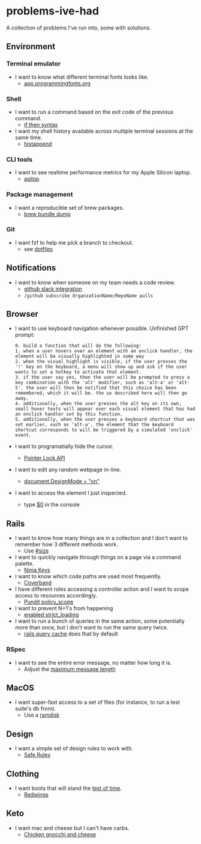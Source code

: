 # problems-ive-had
A collection of problems I've run into, some with solutions.

## Environment

### Terminal emulator

* I want to know what different terminal fonts looks like.
  * [app.programmingfonts.org](https://app.programmingfonts.org/#camingocode)

### Shell

* I want to run a command based on the exit code of the previous command.
  * [if then syntax](https://stackoverflow.com/a/26675771)
* I want my shell history available across multiple terminal sessions at the same time.
  * [histappend](https://web.archive.org/web/20090815205011/http://www.cuberick.com/2008/11/update-bash-history-in-realtime.html)

### CLI tools

* I want to see realtime performance metrics for my Apple Silicon laptop.
  * [asitop](https://github.com/tlkh/asitop)

### Package management

* I want a reproducible set of brew packages.
  * [brew bundle dump](https://tomlankhorst.nl/brew-bundle-restore-backup/)

### Git

* I want fzf to help me pick a branch to checkout.
  * see [dotfiles](https://github.com/rickgorman/dotfiles)

## Notifications

* I want to know when someone on my team needs a code review.
  * [github slack integration](https://github.com/integrations/slack#subscribing-and-unsubscribing)
  * `/github subscribe OrganzationName/RepoName pulls`

## Browser

* I want to use keyboard navigation whenever possible.
    Unfinished GPT prompt:
      
      0. build a function that will do the following:
      1. when a user hovers over an element with an onclick handler, the element will be visually highlighted in some way
      2. when the visual highlight is visible, if the user presses the '!' key on the keyboard, a menu will show up and ask if the user wants to set a hotkey to activate that element.
      3. if the user say yes, then the user will be prompted to press a key combination with the 'alt' modifier, such as 'alt-a' or 'alt-5'. the user will then be notified that this choice has been remembered, which it will be. the ux described here will then go away.
      4. additionally, when the user presses the alt key on its own, small hover texts will appear over each visual element that has had an onclick handler set by this function.
      5. additionally, when the user presses a keyboard shortcut that was set earlier, such as 'alt-a', the element that the keyboard shortcut corresponds to will be triggered by a simulated 'onclick' event.

* I want to programatially hide the cursor.
  * [Pointer Lock API](https://developer.mozilla.org/en-US/docs/Web/API/Pointer_Lock_API)
* I want to edit any random webpage in-line.
  * [document.DesignMode = "on"](https://developer.mozilla.org/en-US/docs/Web/API/Document/designMode)
* I want to access the element I just inspected.
  * type [$0](https://www.reddit.com/r/webdev/comments/dwb0kb/you_can_access_an_element_that_has_been_inspected/) in the console

## Rails

* I want to know how many things are in a collection and I don't want to remember how 3 different methods work.
  * Use [#size](https://stackoverflow.com/questions/6083219/activerecord-size-vs-count)
* I want to quickly navigate through things on a page via a command palette.
  * [Ninja Keys](https://www.youtube.com/watch?v=9pHxFkQ0JhU)
* I want to know which code paths are used most frequently.
  * [Coverband](https://github.com/danmayer/coverband)
* I have different roles accessing a controller action and I want to scope access to resources accordingly.
  * [Pundit policy_scope](https://github.com/varvet/pundit#scopes)
* I want to prevent N+1's from happening
  * [enabled strict_loading](https://www.bigbinary.com/blog/rails-6-1-adds-strict_loading-to-warn-lazy-loading-associations)
* I want to run a bunch of queries in the same action, some potentially more than once, but I don't want to run the same query twice.
  * [rails query cache](https://www.mendelowski.com/docs/ruby/rails-query-cache/) does that by default

### RSpec
* I want to see the entire error message, no matter how long it is.
  * Adjust the [maximum message length](https://github.com/rspec/rspec-expectations/issues/991#issuecomment-571644505)

## MacOS

* I want super-fast access to a set of files (for instance, to run a test suite's db from).
  * Use a [ramdisk](https://gist.github.com/htr3n/344f06ba2bb20b1056d7d5570fe7f596)

## Design

* I want a simple set of design rules to work with.
  * [Safe Rules](https://anthonyhobday.com/sideprojects/saferules/)

## Clothing

* I want boots that will stand the [test of time](https://www.youtube.com/watch?v=Qm4BeXgM8ZM).
  * [Redwings](https://www.redwingshoes.com/work/mens/?grid=true)

## Keto

* I want mac and cheese but I can't have carbs.
  * [Chicken gnocchi and cheese](https://www.youtube.com/watch?v=R_yMyR946Yk)
